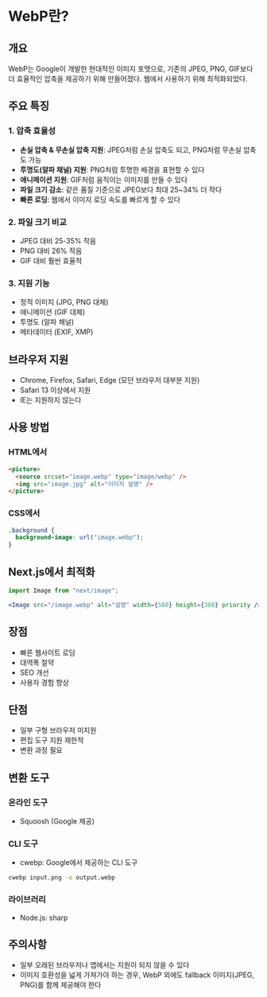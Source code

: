 # WebP란?

## 개요

WebP는 Google이 개발한 현대적인 이미지 포맷으로, 기존의 JPEG, PNG, GIF보다 더 효율적인 압축을 제공하기 위해 만들어졌다. 웹에서 사용하기 위해 최적화되었다.

## 주요 특징

### 1. 압축 효율성

- **손실 압축 & 무손실 압축 지원**: JPEG처럼 손실 압축도 되고, PNG처럼 무손실 압축도 가능
- **투명도(알파 채널) 지원**: PNG처럼 투명한 배경을 표현할 수 있다
- **애니메이션 지원**: GIF처럼 움직이는 이미지를 만들 수 있다
- **파일 크기 감소**: 같은 품질 기준으로 JPEG보다 최대 25~34% 더 작다
- **빠른 로딩**: 웹에서 이미지 로딩 속도를 빠르게 할 수 있다

### 2. 파일 크기 비교

- JPEG 대비 25-35% 작음
- PNG 대비 26% 작음
- GIF 대비 훨씬 효율적

### 3. 지원 기능

- 정적 이미지 (JPG, PNG 대체)
- 애니메이션 (GIF 대체)
- 투명도 (알파 채널)
- 메타데이터 (EXIF, XMP)

## 브라우저 지원

- Chrome, Firefox, Safari, Edge (모던 브라우저 대부분 지원)
- Safari 13 이상에서 지원
- IE는 지원하지 않는다

## 사용 방법

### HTML에서

```html
<picture>
  <source srcset="image.webp" type="image/webp" />
  <img src="image.jpg" alt="이미지 설명" />
</picture>
```

### CSS에서

```css
.background {
  background-image: url("image.webp");
}
```

## Next.js에서 최적화

```jsx
import Image from "next/image";

<Image src="/image.webp" alt="설명" width={500} height={300} priority />;
```

## 장점

- 빠른 웹사이트 로딩
- 대역폭 절약
- SEO 개선
- 사용자 경험 향상

## 단점

- 일부 구형 브라우저 미지원
- 편집 도구 지원 제한적
- 변환 과정 필요

## 변환 도구

### 온라인 도구

- Squoosh (Google 제공)

### CLI 도구

- cwebp: Google에서 제공하는 CLI 도구

```bash
cwebp input.png -o output.webp
```

### 라이브러리

- Node.js: sharp

## 주의사항

- 일부 오래된 브라우저나 앱에서는 지원이 되지 않을 수 있다
- 이미지 호환성을 넓게 가져가야 하는 경우, WebP 외에도 fallback 이미지(JPEG, PNG)를 함께 제공해야 한다
